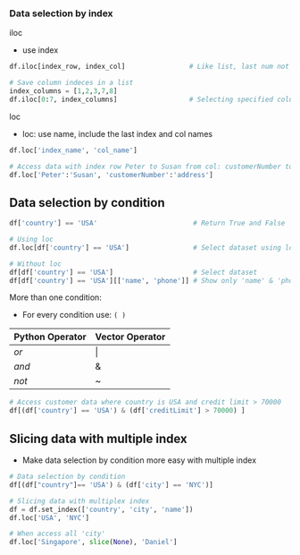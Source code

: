 ### Data selection by index
iloc
- use index
```python
df.iloc[index_row, index_col]                # Like list, last num not included

# Save column indeces in a list
index_columns = [1,2,3,7,8]
df.iloc[0:7, index_columns]                  # Selecting specified columns
```

loc
- loc: use name, include the last index and col names
```python
df.loc['index_name', 'col_name']

# Access data with index row Peter to Susan from col: customerNumber to address
df.loc['Peter':'Susan', 'customerNumber':'address']
```

## Data selection by condition
```python
df['country'] == 'USA'                        # Return True and False

# Using loc
df.loc[df['country'] == 'USA']                # Select dataset using loc

# Without loc
df[df['country'] == 'USA']                    # Select dataset
df[df['country'] == 'USA'][['name', 'phone']] # Show only 'name' & 'phone' col
```

More than one condition:
- For every condition use: `( )`

| Python Operator | Vector Operator |
| --------------- | --------------- |
| _or_            | \|              |
| _and_           | &               |
| _not_           | ~               |
```python
# Access customer data where country is USA and credit limit > 70000
df[(df['country'] == 'USA') & (df['creditLimit'] > 70000) ]
```

## Slicing data with multiple index
- Make data selection by condition more easy with multiple index
```python
# Data selection by condition
df[(df["country"]== 'USA') & (df['city'] == 'NYC')]

# Slicing data with multiplex index
df = df.set_index(['country', 'city', 'name'])
df.loc['USA', 'NYC']

# When access all 'city'
df.loc['Singapore', slice(None), 'Daniel']
```
